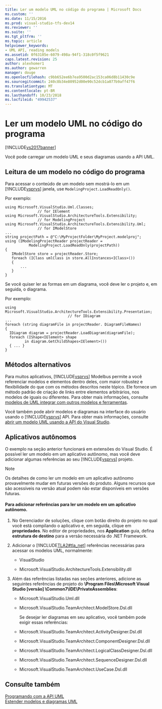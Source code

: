```yaml
---
title: Ler um modelo UML no código do programa | Microsoft Docs
ms.custom: ''
ms.date: 11/15/2016
ms.prod: visual-studio-tfs-dev14
ms.reviewer: ''
ms.suite: ''
ms.tgt_pltfrm: ''
ms.topic: article
helpviewer_keywords:
- UML API, reading models
ms.assetid: 0f63105e-6079-498a-94f1-318c0f5f9621
caps.latest.revision: 25
author: alexhomer1
ms.author: gewarren
manager: douge
ms.openlocfilehash: c9bb652ee6b7ea9500d2ac153ca06d8b11430c9e
ms.sourcegitcommit: 240c8b34e80952d00e90c52dcb1a077b9aff47f6
ms.translationtype: MT
ms.contentlocale: pt-BR
ms.lasthandoff: 10/23/2018
ms.locfileid: "49942537"
---
```

# <a name="read-a-uml-model-in-program-code"></a>Ler um modelo UML no código do programa
[!INCLUDE[vs2017banner](../includes/vs2017banner.md)]

Você pode carregar um modelo UML e seus diagramas usando a API UML.  
  
##  <a name="Reading"></a> Leitura de um modelo no código do programa  
 Para acessar o conteúdo de um modelo sem mostrá-lo em um [!INCLUDE[vsprvs](../includes/vsprvs-md.md)] janela, use `ModelingProject.LoadReadOnly()`.  
  
 Por exemplo:  
  
```  
using Microsoft.VisualStudio.Uml.Classes;   
               // for IElement  
using Microsoft.VisualStudio.ArchitectureTools.Extensibility;   
               // for ModelingProject  
using Microsoft.VisualStudio.ArchitectureTools.Extensibility.Uml;  
               // for IModelStore  
...   
string projectPath = @"C:\MyProjectFolder\MyProject.modelproj";  
using (IModelingProjectReader projectReader =  
           ModelingProject.LoadReadOnly(projectPath))  
{  
   IModelStore store = projectReader.Store;  
   foreach (IClass umlClass in store.AllInstances<IClass>())  
   {   
       ...  
   }  
}  
```  
  
 Se você quiser ler as formas em um diagrama, você deve ler o projeto e, em seguida, o diagrama.  
  
 Por exemplo:  
  
```  
using Microsoft.VisualStudio.ArchitectureTools.Extensibility.Presentation;   
                             // for IDiagram  
...  
foreach (string diagramFile in projectReader. DiagramFileNames)  
{   
  IDiagram diagram = projectReader.LoadDiagram(diagramFile);  
  foreach (IShape<IElement> shape   
         in diagram.GetChildShapes<IElement>())  
  { ... }  
}  
```  
  
## <a name="alternative-methods"></a>Métodos alternativos  
 Para muitos aplicativos, [!INCLUDE[vsprvs](../includes/vsprvs-md.md)] Modelbus permite a você referenciar modelos e elementos dentro deles, com maior robustez e flexibilidade do que com os métodos descritos neste tópico. Ele fornece um método padrão de criação de links entre elementos arbitrários, nos modelos de iguais ou diferentes. Para obter mais informações, consulte [modelos de UML integrar com outros modelos e ferramentas](../modeling/integrate-uml-models-with-other-models-and-tools.md).  
  
 Você também pode abrir modelos e diagramas na interface do usuário usando o [!INCLUDE[vsprvs](../includes/vsprvs-md.md)] API. Para obter mais informações, consulte [abrir um modelo UML usando a API do Visual Studio](../modeling/open-a-uml-model-by-using-the-visual-studio-api.md).  
  
##  <a name="Standalone"></a> Aplicativos autônomos  
 O exemplo na seção anterior funcionará em extensões do Visual Studio. É possível ler um modelo em um aplicativo autônomo, mas você deve adicionar algumas referências ao seu [!INCLUDE[vsprvs](../includes/vsprvs-md.md)] projeto.  
  
> [!NOTE]
>  Os detalhes de como ler um modelo em um aplicativo autônomo provavelmente mudar em futuras versões do produto. Alguns recursos que são acessíveis na versão atual podem não estar disponíveis em versões futuras.  
  
#### <a name="to-add-references-to-read-a-model-in-a-stand-alone-application"></a>Para adicionar referências para ler um modelo em um aplicativo autônomo.  
  
1. No Gerenciador de soluções, clique com botão direito do projeto no qual você está compilando o aplicativo e, em seguida, clique em **propriedades**. No editor de propriedades, nos **Application** guia, defina **estrutura de destino** para a versão necessária do .NET Framework.  
  
2. Adicionar o [!INCLUDE[TLA2#tla_net](../includes/tla2sharptla-net-md.md)] referências necessárias para acessar os modelos UML, normalmente:  
  
   -   VisualStudio  
  
   -   Microsoft.VisualStudio.ArchitectureTools.Extensibility.dll  
  
3. Além das referências listadas nas seções anteriores, adicione as seguintes referências de projeto do **\Program Files\Microsoft Visual Studio [versão] \Common7\IDE\PrivateAssemblies**:  
  
   - Microsoft.VisualStudio.Uml.dll  
  
   - Microsoft.VisualStudio.TeamArchitect.ModelStore.Dsl.dll  
  
     Se desejar ler diagramas em seu aplicativo, você também pode exigir essas referências:  
  
   - Microsoft.VisualStudio.TeamArchitect.ActivityDesigner.Dsl.dll  
  
   - Microsoft.VisualStudio.TeamArchitect.ComponentDesigner.Dsl.dll  
  
   - Microsoft.VisualStudio.TeamArchitect.LogicalClassDesigner.Dsl.dll  
  
   - Microsoft.VisualStudio.TeamArchitect.SequenceDesigner.Dsl.dll  
  
   - Microsoft.VisualStudio.TeamArchitect.UseCase.Dsl.dll  
  
## <a name="see-also"></a>Consulte também  
 [Programando com a API UML](../modeling/programming-with-the-uml-api.md)   
 [Estender modelos e diagramas UML](../modeling/extend-uml-models-and-diagrams.md)




